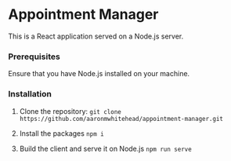 # Appointment Manager

This is a React application served on a Node.js server.

### Prerequisites

Ensure that you have Node.js installed on your machine.

### Installation

1. Clone the repository:
```git clone https://github.com/aaronmwhitehead/appointment-manager.git```

2. Install the packages
```npm i```

3. Build the client and serve it on Node.js
```npm run serve```
